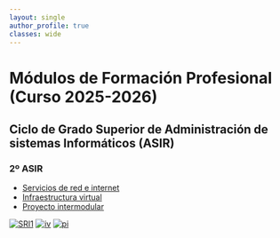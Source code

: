 ```yaml
---
layout: single
author_profile: true
classes: wide
---
```

# Módulos de Formación Profesional (Curso 2025-2026)

## Ciclo de Grado Superior de Administración de sistemas Informáticos (ASIR)

### 2º ASIR

* [Servicios de red e internet](sri)
* [Infraestructura virtual](iv)
* [Proyecto intermodular](pi)



[![SRI1](https://fp.josedomingo.org/assets/images/sri.png/sri.png)](sri1) [![iv](https://fp.josedomingo.org/assets/images/sri.png/iv.png)](iv) [![pi](https://fp.josedomingo.org/assets/images/sri.png/pi.png)](pi)

<!--

* [Implantación de aplicaciones web](iaw)

---

* [Cursos anteriores](anteriores.html)
-->